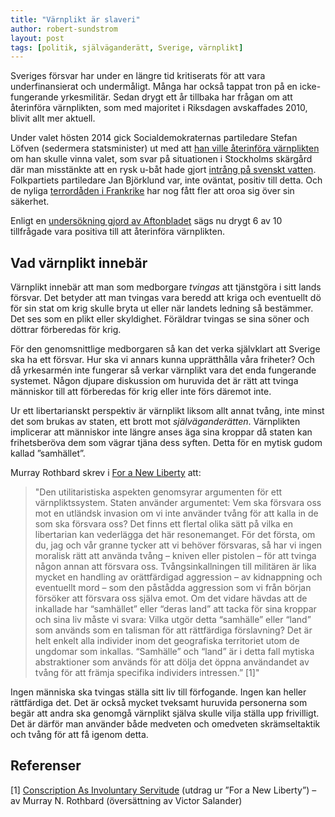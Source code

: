 ```yaml
---
title: "Värnplikt är slaveri"
author: robert-sundstrom
layout: post
tags: [politik, själväganderätt, Sverige, värnplikt]
---
```


Sveriges försvar har under en längre tid kritiserats för att vara underfinansierat och undermåligt. Många har också tappat tron på en icke-fungerande yrkesmilitär. Sedan drygt ett år tillbaka har frågan om att återinföra värnplikten, som med majoritet i Riksdagen avskaffades 2010, blivit allt mer aktuell.


Under valet hösten 2014 gick Socialdemokraternas partiledare Stefan Löfven (sedermera statsminister) ut med att [han ville återinföra värnplikten](http://www.expressen.se/nyheter/val2014/lofven-vill-aterinfora-allmanna-varnplikten/) om han skulle vinna valet, som svar på situationen i Stockholms skärgård där man misstänkte att en rysk u-båt hade gjort [intrång på svenskt vatten](http://www.forsvarsmakten.se/en/news/2014/11/confirmed-submarine-in-the-stockholm-archipelago/). Folkpartiets partiledare Jan Björklund var, inte oväntat, positiv till detta. Och de nyliga [terrordåden i Frankrike](http://en.wikipedia.org/wiki/Charlie_Hebdo_shooting) har nog fått fler att oroa sig över sin säkerhet.

Enligt en [undersökning gjord av Aftonbladet](http://www.aftonbladet.se/nyheter/article20145965.ab) sägs nu drygt 6 av 10 tillfrågade vara positiva till att återinföra värnplikten.

## Vad värnplikt innebär
Värnplikt innebär att man som medborgare *tvingas* att tjänstgöra i sitt lands försvar. Det betyder att man tvingas vara beredd att kriga och eventuellt dö för sin stat om krig skulle bryta ut eller när landets ledning så bestämmer. Det ses som en plikt eller skyldighet. Föräldrar tvingas se sina söner och döttrar förberedas för krig.

För den genomsnittlige medborgaren så kan det verka självklart att Sverige ska ha ett försvar. Hur ska vi annars kunna upprätthålla våra friheter? Och då yrkesarmén inte fungerar så verkar värnplikt vara det enda fungerande systemet. Någon djupare diskussion om huruvida det är rätt att tvinga människor till att förberedas för krig eller inte förs däremot inte.

Ur ett libertarianskt perspektiv är värnplikt liksom allt annat tvång, inte minst det som brukas av staten, ett brott mot *själväganderätten*. Värnplikten implicerar att människor inte längre anses äga sina kroppar då staten kan frihetsberöva dem som vägrar tjäna dess syften. Detta för en mytisk gudom kallad ”samhället”.

Murray Rothbard skrev i [For a New Liberty](https://web.archive.org/web/20170706093306/http://mises.org/library/new-liberty-libertarian-manifesto) att:

> "Den utilitaristiska aspekten genomsyrar argumenten för ett värnpliktssystem. Staten använder argumentet: Vem ska försvara oss mot en utländsk invasion om vi inte använder tvång för att kalla in de som ska försvara oss? Det finns ett flertal olika sätt på vilka en libertarian kan vederlägga det här resonemanget. För det första, om du, jag och vår granne tycker att vi behöver försvaras, så har vi ingen moralisk rätt att använda tvång – kniven eller pistolen – för att tvinga någon annan att försvara oss. Tvångsinkallningen till militären är lika mycket en handling av orättfärdigad aggression – av kidnappning och eventuellt mord – som den påstådda aggression som vi från början försöker att försvara oss själva emot. Om det vidare hävdas att de inkallade har “samhället” eller “deras land” att tacka för sina kroppar och sina liv måste vi svara: Vilka utgör detta “samhälle” eller “land” som används som en talisman för att rättfärdiga förslavning? Det är helt enkelt alla individer inom det geografiska territoriet utom de ungdomar som inkallas. “Samhälle” och “land” är i detta fall mytiska abstraktioner som används för att dölja det öppna användandet av tvång för att främja specifika individers intressen.” [1]"

Ingen människa ska tvingas ställa sitt liv till förfogande. Ingen kan heller rättfärdiga det. Det är också mycket tveksamt huruvida personerna som begär att andra ska genomgå värnplikt själva skulle vilja ställa upp frivilligt. Det är därför man använder både medveten och omedveten skrämseltaktik och tvång för att få igenom detta.

## Referenser
[1] [Conscription As Involuntary Servitude](https://web.archive.org/web/20170706093306/http://www.notbeinggoverned.com/conscription-involuntary-servitude/) (utdrag ur ”For a New Liberty”) – av Murray N. Rothbard (översättning av Victor Salander)